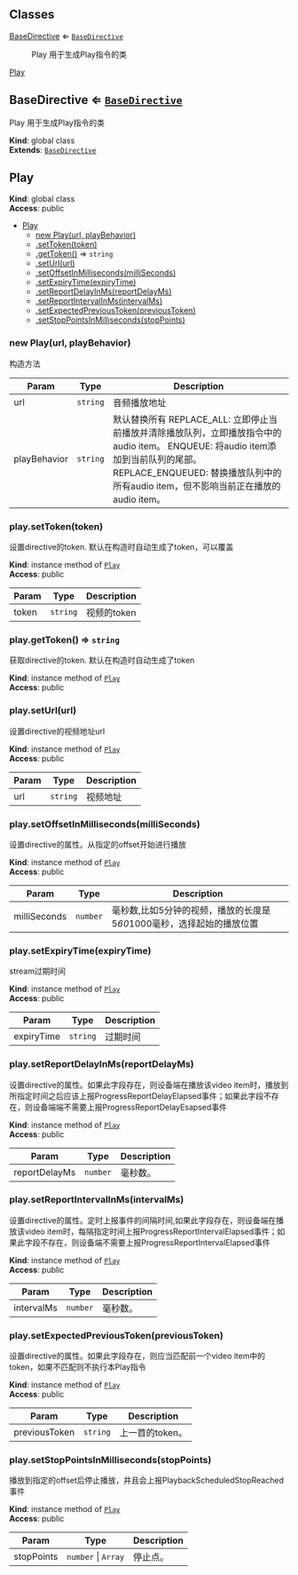 ## Classes

<dl>
<dt><a href="#BaseDirective">BaseDirective</a> ⇐ <code><a href="#BaseDirective">BaseDirective</a></code></dt>
<dd><p>Play 用于生成Play指令的类</p>
</dd>
<dt><a href="#Play">Play</a></dt>
<dd></dd>
</dl>

<a name="BaseDirective"></a>

## BaseDirective ⇐ [<code>BaseDirective</code>](#BaseDirective)
Play 用于生成Play指令的类

**Kind**: global class  
**Extends**: [<code>BaseDirective</code>](#BaseDirective)  
<a name="Play"></a>

## Play
**Kind**: global class  
**Access**: public  

* [Play](#Play)
    * [new Play(url, playBehavior)](#new_Play_new)
    * [.setToken(token)](#Play+setToken)
    * [.getToken()](#Play+getToken) ⇒ <code>string</code>
    * [.setUrl(url)](#Play+setUrl)
    * [.setOffsetInMilliseconds(milliSeconds)](#Play+setOffsetInMilliseconds)
    * [.setExpiryTime(expiryTime)](#Play+setExpiryTime)
    * [.setReportDelayInMs(reportDelayMs)](#Play+setReportDelayInMs)
    * [.setReportIntervalInMs(intervalMs)](#Play+setReportIntervalInMs)
    * [.setExpectedPreviousToken(previousToken)](#Play+setExpectedPreviousToken)
    * [.setStopPointsInMilliseconds(stopPoints)](#Play+setStopPointsInMilliseconds)

<a name="new_Play_new"></a>

### new Play(url, playBehavior)
构造方法


| Param | Type | Description |
| --- | --- | --- |
| url | <code>string</code> | 音频播放地址 |
| playBehavior | <code>string</code> | 默认替换所有               REPLACE_ALL: 立即停止当前播放并清除播放队列，立即播放指令中的audio item。               ENQUEUE: 将audio item添加到当前队列的尾部。               REPLACE_ENQUEUED: 替换播放队列中的所有audio item，但不影响当前正在播放的audio item。 |

<a name="Play+setToken"></a>

### play.setToken(token)
设置directive的token. 默认在构造时自动生成了token，可以覆盖

**Kind**: instance method of [<code>Play</code>](#Play)  
**Access**: public  

| Param | Type | Description |
| --- | --- | --- |
| token | <code>string</code> | 视频的token |

<a name="Play+getToken"></a>

### play.getToken() ⇒ <code>string</code>
获取directive的token. 默认在构造时自动生成了token

**Kind**: instance method of [<code>Play</code>](#Play)  
**Access**: public  
<a name="Play+setUrl"></a>

### play.setUrl(url)
设置directive的视频地址url

**Kind**: instance method of [<code>Play</code>](#Play)  
**Access**: public  

| Param | Type | Description |
| --- | --- | --- |
| url | <code>string</code> | 视频地址 |

<a name="Play+setOffsetInMilliseconds"></a>

### play.setOffsetInMilliseconds(milliSeconds)
设置directive的属性。从指定的offset开始进行播放

**Kind**: instance method of [<code>Play</code>](#Play)  
**Access**: public  

| Param | Type | Description |
| --- | --- | --- |
| milliSeconds | <code>number</code> | 毫秒数,比如5分钟的视频，播放的长度是5*60*1000毫秒，选择起始的播放位置 |

<a name="Play+setExpiryTime"></a>

### play.setExpiryTime(expiryTime)
stream过期时间

**Kind**: instance method of [<code>Play</code>](#Play)  
**Access**: public  

| Param | Type | Description |
| --- | --- | --- |
| expiryTime | <code>string</code> | 过期时间 |

<a name="Play+setReportDelayInMs"></a>

### play.setReportDelayInMs(reportDelayMs)
设置directive的属性。如果此字段存在，则设备端在播放该video item时，播放到所指定时间之后应该上报ProgressReportDelayElapsed事件；如果此字段不存在，则设备端端不需要上报ProgressReportDelayEsapsed事件

**Kind**: instance method of [<code>Play</code>](#Play)  
**Access**: public  

| Param | Type | Description |
| --- | --- | --- |
| reportDelayMs | <code>number</code> | 毫秒数。 |

<a name="Play+setReportIntervalInMs"></a>

### play.setReportIntervalInMs(intervalMs)
设置directive的属性。定时上报事件的间隔时间,如果此字段存在，则设备端在播放该video item时，每隔指定时间上报ProgressReportIntervalElapsed事件；如果此字段不存在，则设备端不需要上报ProgressReportIntervalElapsed事件

**Kind**: instance method of [<code>Play</code>](#Play)  
**Access**: public  

| Param | Type | Description |
| --- | --- | --- |
| intervalMs | <code>number</code> | 毫秒数。 |

<a name="Play+setExpectedPreviousToken"></a>

### play.setExpectedPreviousToken(previousToken)
设置directive的属性。如果此字段存在，则应当匹配前一个video item中的token，如果不匹配则不执行本Play指令

**Kind**: instance method of [<code>Play</code>](#Play)  
**Access**: public  

| Param | Type | Description |
| --- | --- | --- |
| previousToken | <code>string</code> | 上一首的token。 |

<a name="Play+setStopPointsInMilliseconds"></a>

### play.setStopPointsInMilliseconds(stopPoints)
播放到指定的offset后停止播放，并且会上报PlaybackScheduledStopReached事件

**Kind**: instance method of [<code>Play</code>](#Play)  
**Access**: public  

| Param | Type | Description |
| --- | --- | --- |
| stopPoints | <code>number</code> \| <code>Array</code> | 停止点。 |

